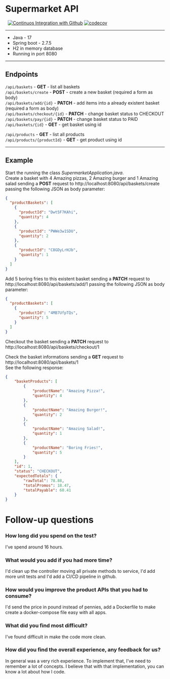 # Supermarket API

&nbsp;
[![Continuos Integration with Github](https://github.com/BrunoVidotto7/SupermarketAPI/actions/workflows/docker-publish.yml/badge.svg?branch=main)](https://github.com/BrunoVidotto7/SupermarketAPI/actions/workflows/docker-publish.yml)
[![codecov](https://codecov.io/gh/BrunoVidotto7/SupermarketAPI/branch/main/graph/badge.svg?token=3UB2CRFBWV)](https://codecov.io/gh/BrunoVidotto7/SupermarketAPI)

---

<ul>
  <li>Java - 17</li>
  <li>Spring boot - 2.7.5</li>
  <li>H2 in memory database</li>
  <li>Running in port 8080</li>
</ul>

---

## Endpoints


```/api/baskets``` - **GET** - list all baskets\
```/api/baskets/create``` - **POST** - create a new basket (required a form as body)\
```/api/baskets/add/{id}``` - **PATCH** - add items into a already existent basket (required a form as body)\
```/api/baskets/checkout/{id}``` - **PATCH** - change basket status to CHECKOUT\
```/api/baskets/pay/{id}``` - **PATCH** - change basket status to PAID\
```/api/baskets/{id}``` - **GET** - get basket using id<br>

  ```/api/products``` - **GET** - list all products\
  ```/api/products/{productId}``` - **GET** - get product using id<br>

---
## Example
Start the running the class *SupermarketApplication.java*.\
Create a basket with 4 Amazing pizzas, 2 Amazing burger and 1 Amazing salad sending a **POST** request to http://localhost:8080/api/baskets/create passing the following JSON as body parameter:

```json
{
  "productBaskets": [
    {
      "productId": "Dwt5F7KAhi",
      "quantity": 4
    },
    {
      "productId": "PWWe3w1SDU",
      "quantity": 2
    },
    {
      "productId": "C8GDyLrHJb",
      "quantity": 1
    }
  ]
} 
```
Add 5 boring fries to this existent basket sending a **PATCH** request to http://localhost:8080/api/baskets/add/1 passing the following JSON as body parameter:
```json
{
  "productBaskets": [
    {
      "productId": "4MB7UfpTQs",
      "quantity": 5
    }
  ]
} 
```
Checkout the basket sending a **PATCH** request to http://localhost:8080/api/baskets/checkout/1

Check the basket informations sending a **GET** request to  http://localhost:8080/api/baskets/1<br>
See the following response:
```json
{
    "basketProducts": [
        {
            "productName": "Amazing Pizza!",
            "quantity": 4
        },
        {
            "productName": "Amazing Burger!",
            "quantity": 2
        },
        {
            "productName": "Amazing Salad!",
            "quantity": 1
        },
        {
            "productName": "Boring Fries!",
            "quantity": 5
        }
    ],
    "id": 1,
    "status": "CHECKOUT",
    "expectedTotals": {
        "rawTotal": 78.88,
        "totalPromos": 18.47,
        "totalPayable": 60.41
    }
}
```

# Follow-up questions
### How long did you spend on the test?
I've spend around 16 hours.

### What would you add if you had more time?
I'd clean up the controller moving all private methods to service, I'd add more unit tests and I'd add a CI/CD pipeline in github.

### How would you improve the product APIs that you had to consume?
I'd send the price in pound instead of pennies, add a Dockerfile to make create a docker-compose file easy with all apps.

### What did you find most difficult?
I've found difficult in make the code more clean.

### How did you find the overall experience, any feedback for us?
In general was a very rich experience. To implement that, I've need to remember a lot of concepts. I believe that with that implementation, you can know a lot about how I code.






